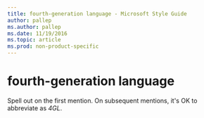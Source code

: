 ```yaml
---
title: fourth-generation language - Microsoft Style Guide
author: pallep
ms.author: pallep
ms.date: 11/19/2016
ms.topic: article
ms.prod: non-product-specific
---
```


# fourth-generation language

Spell out on the first mention. On subsequent mentions, it's OK to abbreviate as *4GL*. 
